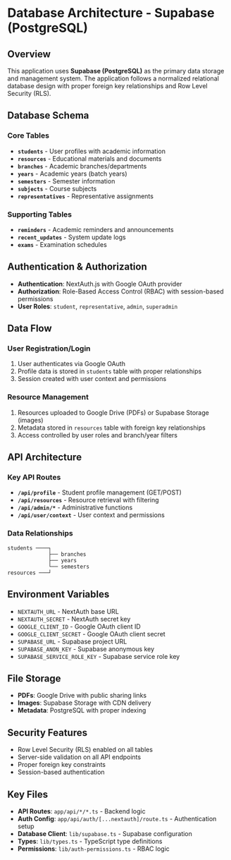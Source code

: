 # Database Architecture - Supabase (PostgreSQL)

## Overview
This application uses **Supabase (PostgreSQL)** as the primary data storage and management system. The application follows a normalized relational database design with proper foreign key relationships and Row Level Security (RLS).

## Database Schema

### Core Tables
- **`students`** - User profiles with academic information
- **`resources`** - Educational materials and documents
- **`branches`** - Academic branches/departments
- **`years`** - Academic years (batch years)
- **`semesters`** - Semester information
- **`subjects`** - Course subjects
- **`representatives`** - Representative assignments

### Supporting Tables
- **`reminders`** - Academic reminders and announcements
- **`recent_updates`** - System update logs
- **`exams`** - Examination schedules

## Authentication & Authorization
- **Authentication**: NextAuth.js with Google OAuth provider
- **Authorization**: Role-Based Access Control (RBAC) with session-based permissions
- **User Roles**: `student`, `representative`, `admin`, `superadmin`

## Data Flow

### User Registration/Login
1. User authenticates via Google OAuth
2. Profile data is stored in `students` table with proper relationships
3. Session created with user context and permissions

### Resource Management
1. Resources uploaded to Google Drive (PDFs) or Supabase Storage (images)
2. Metadata stored in `resources` table with foreign key relationships
3. Access controlled by user roles and branch/year filters

## API Architecture

### Key API Routes
- **`/api/profile`** - Student profile management (GET/POST)
- **`/api/resources`** - Resource retrieval with filtering
- **`/api/admin/*`** - Administrative functions
- **`/api/user/context`** - User context and permissions

### Data Relationships
```
students ────┐
             ├── branches
             ├── years
             └── semesters
resources ───┘
```

## Environment Variables
- `NEXTAUTH_URL` - NextAuth base URL
- `NEXTAUTH_SECRET` - NextAuth secret key
- `GOOGLE_CLIENT_ID` - Google OAuth client ID
- `GOOGLE_CLIENT_SECRET` - Google OAuth client secret
- `SUPABASE_URL` - Supabase project URL
- `SUPABASE_ANON_KEY` - Supabase anonymous key
- `SUPABASE_SERVICE_ROLE_KEY` - Supabase service role key

## File Storage
- **PDFs**: Google Drive with public sharing links
- **Images**: Supabase Storage with CDN delivery
- **Metadata**: PostgreSQL with proper indexing

## Security Features
- Row Level Security (RLS) enabled on all tables
- Server-side validation on all API endpoints
- Proper foreign key constraints
- Session-based authentication

## Key Files
- **API Routes**: `app/api/*/*.ts` - Backend logic
- **Auth Config**: `app/api/auth/[...nextauth]/route.ts` - Authentication setup
- **Database Client**: `lib/supabase.ts` - Supabase configuration
- **Types**: `lib/types.ts` - TypeScript type definitions
- **Permissions**: `lib/auth-permissions.ts` - RBAC logic 